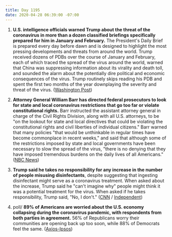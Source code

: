 ```yaml
---
title: Day 1195
date: 2020-04-28 06:39:00 -07:00
---
```


1. **U.S. intelligence officials warned Trump about the threat of the coronavirus in more than a dozen classified briefings specifically prepared for him in January and February.** The President's Daily Brief is prepared every day before dawn and is designed to highlight the most pressing developments and threats from around the world. Trump received dozens of PDBs over the course of January and February, each of which traced the spread of the virus around the world, warned that China was suppressing information about its virality and death toll, and sounded the alarm about the potentially dire political and economic consequences of the virus. Trump routinely skips reading his PDB and spent the first two months of the year downplaying the severity and threat of the virus. ([Washington Post](https://www.washingtonpost.com/national-security/presidents-intelligence-briefing-book-repeatedly-cited-virus-threat/2020/04/27/ca66949a-8885-11ea-ac8a-fe9b8088e101_story.html))

2. **Attorney General William Barr has directed federal prosecutors to look for state and local coronavirus restrictions that go too far or violate constitutional rights.** Barr instructed the assistant attorney general in charge of the Civil Rights Division, along with all U.S. attorneys, to be "on the lookout for state and local directives that could be violating the constitutional rights and civil liberties of individual citizens." Barr warned that many policies "that would be unthinkable in regular times have become commonplace in recent weeks," and said that although some of the restrictions imposed by state and local governments have been necessary to slow the spread of the virus, "there is no denying that they have imposed tremendous burdens on the daily lives of all Americans." ([NBC News](https://www.nbcnews.com/politics/justice-department/barr-directs-prosecutors-look-state-local-stay-home-orders-go-n1193711))

3. **Trump said he takes no responsibility for any increase in the number of people misusing disinfectants**, despite suggesting that ingesting disinfectant might serve as a coronavirus treatment. When asked about the increase, Trump said he "can't imagine why" people might think it was a potential treatment for the virus. When asked if he takes responsibility, Trump said, "No, I don't." ([CNN](https://www.cnn.com/2020/04/27/politics/donald-trump-disinfectants-coronavirus/index.html) / [Independent](https://www.independent.co.uk/news/world/americas/us-politics/donald-trump-coronavirus-ingest-disinfectant-cases-us-white-house-conference-today-a9487106.html))

4. poll/ **89% of Americans are worried about the U.S. economy collapsing during the coronavirus pandemic, with respondents from both parties in agreement.** 56% of Republicans worry their communities are opening back up too soon, while 88% of Democrats feel the same. ([Axios-Ipsos](https://www.axios.com/axios-ipsos-coronavirus-index-poll-week-7-a4c299b6-307c-4103-8d72-b5cc2b5a37e5.html))
